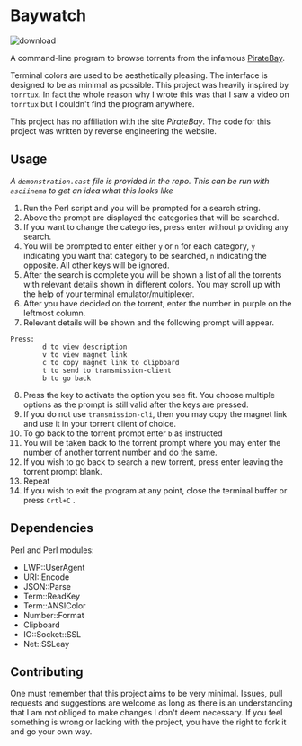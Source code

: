 # Baywatch

![download](https://user-images.githubusercontent.com/60106638/177461320-e86d5ff0-1ed8-4e45-8858-32fbe09168c0.jpeg)

A command-line program to browse torrents from the infamous [PirateBay](thepiratebay.org/index.html).

Terminal colors are used to be aesthetically pleasing. The interface is designed to be as minimal as possible.
This project was heavily inspired by `torrtux`. In fact the whole reason why I wrote this was that I saw a video on `torrtux` but I couldn't find the program anywhere.

This project has no affiliation with the site _PirateBay_. The code for this project was written by reverse engineering the website.

## Usage

_A `demonstration.cast` file is provided in the repo. This can be run with `asciinema` to get an idea what this looks like_

1. Run the Perl script and you will be prompted for a search string.
2. Above the prompt are displayed the categories that will be searched.
3. If you want to change the categories, press enter without providing any search.
4. You will be prompted to enter either `y` or `n` for each category, `y` indicating you want that category to be searched, `n` indicating the opposite. All other keys will be ignored.
5. After the search is complete you will be shown a list of all the torrents with relevant details shown in different colors. You may scroll up with the help of your terminal emulator/multiplexer.
6. After you have decided on the torrent, enter the number in purple on the leftmost column.
7. Relevant details will be shown and the following prompt will appear.
```
Press:
        d to view description
        v to view magnet link
        c to copy magnet link to clipboard
        t to send to transmission-client
        b to go back
```
8. Press the key to activate the option you see fit. You choose multiple options as the prompt is still valid after the keys are pressed.
9. If you do not use `transmission-cli`, then you may copy the magnet link and use it in your torrent client of choice.
10. To go back to the torrent prompt enter `b` as instructed
11. You will be taken back to the torrent prompt where you may enter the number of another torrent number and do the same.
12. If you wish to go back to search a new torrent, press enter leaving the torrent prompt blank.
13. Repeat
14. If you wish to exit the program at any point, close the terminal buffer or press `Crtl+C` .

## Dependencies

Perl and Perl modules:
+ LWP::UserAgent
+ URI::Encode
+ JSON::Parse
+ Term::ReadKey
+ Term::ANSIColor
+ Number::Format
+ Clipboard
+ IO::Socket::SSL
+ Net::SSLeay

## Contributing

One must remember that this project aims to be very minimal.
Issues, pull requests and suggestions are welcome as long as there is an understanding that I am not obliged to make changes I don't deem necessary.
If you feel something is wrong or lacking with the project, you have the right to fork it and go your own way.
